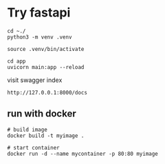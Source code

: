# Try fastapi

```
cd ~./
python3 -m venv .venv
```

```
source .venv/bin/activate
```


```
cd app
uvicorn main:app --reload
```

visit swagger index

```
http://127.0.0.1:8000/docs
```



## run with docker

```
# build image
docker build -t myimage .

# start container
docker run -d --name mycontainer -p 80:80 myimage
```